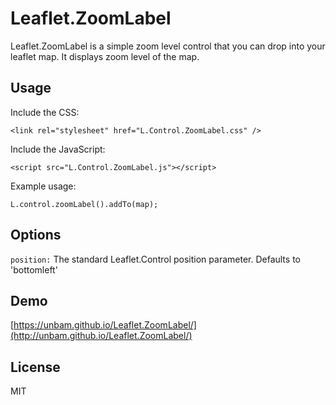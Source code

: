 Leaflet.ZoomLabel
====

Leaflet.ZoomLabel is a simple zoom level control that you can drop into your leaflet map.
It displays zoom level of the map.

## Usage

Include the CSS:

```
<link rel="stylesheet" href="L.Control.ZoomLabel.css" />
```


Include the JavaScript:

```
<script src="L.Control.ZoomLabel.js"></script>
```


Example usage:

```
L.control.zoomLabel().addTo(map);
```


## Options

`position:` The standard Leaflet.Control position parameter. Defaults to 'bottomleft'


## Demo

[https://unbam.github.io/Leaflet.ZoomLabel/](http://unbam.github.io/Leaflet.ZoomLabel/)


## License

MIT
